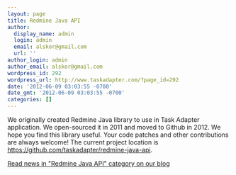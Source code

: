 ```yaml
---
layout: page
title: Redmine Java API
author:
  display_name: admin
  login: admin
  email: alskor@gmail.com
  url: ''
author_login: admin
author_email: alskor@gmail.com
wordpress_id: 292
wordpress_url: http://www.taskadapter.com/?page_id=292
date: '2012-06-09 03:03:55 -0700'
date_gmt: '2012-06-09 03:03:55 -0700'
categories: []
---
```


We originally created Redmine Java library to use in Task Adapter application. We open-sourced it in 2011 and moved to Github in 2012.
We hope you find this library useful. Your code patches and other contributions are always welcome!
The current project location is <a href="https://github.com/taskadapter/redmine-java-api">https://github.com/taskadapter/redmine-java-api</a>.

<a href="/category/redmine-java-api">Read news in "Redmine Java API" category on our blog</a>
